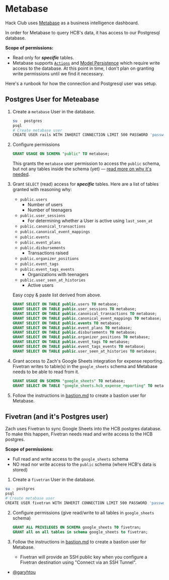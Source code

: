 # Metabase

Hack Club uses [Metabase](https://www.metabase.com/) as a business intelligence
dashboard.

In order for Metabase to query HCB's data, it has access to our Postgresql
database.

**Scope of permissions:**

- Read only for **_specific_** tables.
- Metabase supports
  [`Actions`](https://www.metabase.com/docs/latest/databases/users-roles-privileges#privileges-to-enable-actions)
  and [Model Persistence](https://www.metabase.com/docs/latest/databases/users-roles-privileges#privileges-to-enable-model-persistence)
  which require write access to the database. At this point in time, I don't
  plan on granting write permissions until we find it necessary.

Here's a runbook for how the connection and Postgresql user was setup.

## Postgres User for Meteabase

1. Create a `metabase` User in the database.
   ```bash
   su - postgres
   psql
   # Create metabase user
   CREATE USER rails WITH INHERIT CONNECTION LIMIT 500 PASSWORD 'password here';
   ```

2. Configure permissions
   ```sql
   GRANT USAGE ON SCHEMA "public" TO metabase;
   ```

   This grants the `metabase` user permission to access the `public` schema, but
   not any tables inside the schema (yet) —
   [read more on why it's needed](https://stackoverflow.com/questions/17338621/what-does-grant-usage-on-schema-do-exactly).

3. Grant `SELECT` (read) access for **_specific_** tables.
   Here are a list of tables granted with reasoning why:
    - `public.users`
        - Number of users
        - Number of teenagers
    - `public.user_sessions`
        - For determining whether a User is active using `last_seen_at`
    - `public.canonical_transactions`
    - `public.canonical_event_mappings`
    - `public.events`
    - `public.event_plans`
    - `public.disbursements`
        - Transactions raised
    - `public.organizer_positions`
    - `public.event_tags`
    - `public.event_tags_events`
        - Organizations with teenagers
    - `public.user_seen_at_histories`
        - Active users

   Easy copy & paste list derived from above.
   ```sql
   GRANT SELECT ON TABLE public.users TO metabase;
   GRANT SELECT ON TABLE public.user_sessions TO metabase;
   GRANT SELECT ON TABLE public.canonical_transactions TO metabase;
   GRANT SELECT ON TABLE public.canonical_event_mappings TO metabase;
   GRANT SELECT ON TABLE public.events TO metabase;
   GRANT SELECT ON TABLE public.event_plans TO metabase;
   GRANT SELECT ON TABLE public.disbursements TO metabase;
   GRANT SELECT ON TABLE public.organizer_positions TO metabase;
   GRANT SELECT ON TABLE public.event_tags TO metabase;
   GRANT SELECT ON TABLE public.event_tags_events TO metabase;
   GRANT SELECT ON TABLE public.user_seen_at_histories TO metabase;
   ```

4. Grant access to Zach's Google Sheets integration for expense reporting.
   Fivetran writes to table(s) in the `google_sheets` schema and Metabase needs
   to be able to read from it.
   ```sql
   GRANT USAGE ON SCHEMA "google_sheets" TO metabase;
   GRANT SELECT ON TABLE "google_sheets.hcb_expense_reporting" TO metabase;
   ```

5. Follow the instructions in [bastion.md](bastion.md) to create a bastion user
   for Metabase.

## Fivetran (and it's Postgres user)

Zach uses Fivetran to sync Google Sheets into the HCB postgres database. To make
this happen, Fivetran needs read and write access to the HCB postgres.

**Scope of permissions:**

- Full read and write access to the `google_sheets` schema
- NO read nor write access to the `public` schema (where HCB's data is stored)

1. Create a `fivetran` User in the database.

```bash
su - postgres
psql
# Create metabase user
CREATE USER fivetran WITH INHERIT CONNECTION LIMIT 500 PASSWORD 'password here';
```

2. Configure permissions (give read/write to all tables in `google_sheets`
   schema)
   ```sql
   GRANT ALL PRIVILEGES ON SCHEMA google_sheets TO fivetran;
   GRANT all on all tables in schema google_sheets to fivetran;
   ```

3. Follow the instructions in [bastion.md](bastion.md) to create a bastion user
   for Metabase.
    - Fivetran will provide an SSH public key when you configure a Fivetran
      destination using "Connect via an SSH Tunnel".

- [@garyhtou](https://github.com/garyhtou)
